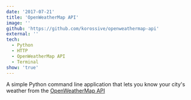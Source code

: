 ```yaml
---
date: '2017-07-21'
title: 'OpenWeatherMap API'
image: ''
github: 'https://github.com/korossive/openweathermap-api'
external: ''
tech:
  - Python
  - HTTP
  - OpenWeatherMap API
  - Terminal
show: 'true'
---
```


A simple Python command line application that lets you know your city's weather
from the [OpenWeatherMap API](https://openweathermap.org/)
